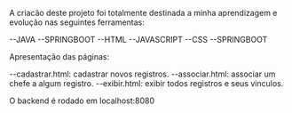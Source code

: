 A criacão deste projeto foi totalmente destinada a minha aprendizagem e evolução nas seguintes ferramentas:

--JAVA
--SPRINGBOOT
--HTML
--JAVASCRIPT
--CSS
--SPRINGBOOT

Apresentação das páginas:

--cadastrar.html: cadastrar novos registros.
--associar.html: associar um chefe a algum registro.
--exibir.html: exibir todos registros e seus vinculos.

O backend é rodado em localhost:8080
